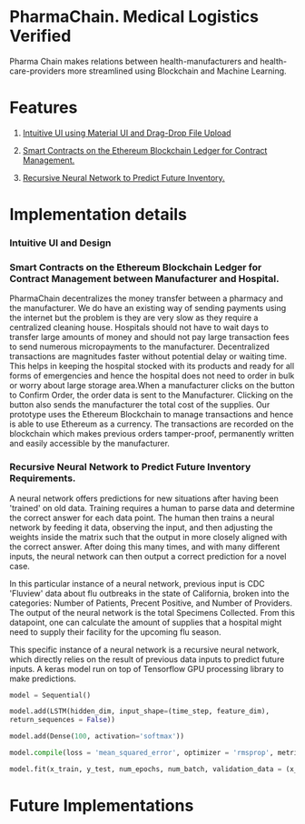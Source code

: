 # PharmaChain. Medical Logistics Verified

Pharma Chain makes relations between health-manufacturers and health-care-providers more streamlined using Blockchain and Machine Learning.

# Features

1. [Intuitive UI using Material UI and Drag-Drop File Upload](#UI)

2. [Smart Contracts on the Ethereum Blockchain Ledger for Contract Management.](#bc)

3. [Recursive Neural Network to Predict Future Inventory.](#rnn)


# Implementation details

### <a name="UI"></a>Intuitive UI and Design



### <a name="blockchain"></a>Smart Contracts on the Ethereum Blockchain Ledger for Contract Management between Manufacturer and Hospital.

PharmaChain decentralizes the money transfer between a pharmacy and the manufacturer. We do have an existing way of sending payments using the internet but the problem is they are very slow as they require a centralized cleaning house. Hospitals should not have to wait days to transfer large amounts of money and should not pay large transaction fees to send numerous micropayments to the manufacturer. Decentralized transactions are magnitudes faster without potential delay or waiting time. This helps in keeping the hospital stocked with its products and ready for all forms of emergencies and hence the hospital does not need to order in bulk or worry about large storage area.When a manufacturer clicks on the button to Confirm Order, the order data is sent to the Manufacturer. Clicking on the button also sends the manufacturer the total cost of the supplies. Our prototype uses the Ethereum Blockchain to manage transactions and hence is able to use Ethereum as a currency. The transactions are recorded on the blockchain which makes previous orders tamper-proof, permanently written and easily accessible by the manufacturer. 

### <a name="rnn"></a>Recursive Neural Network to Predict Future Inventory Requirements.

A neural network offers predictions for new situations after having been 'trained' on old data. Training requires a human to parse data and determine the correct answer for each data point. The human then trains a neural network by feeding it data, observing the input, and then adjusting the weights inside the matrix such that the output in more closely aligned with the correct answer. After doing this many times, and with many different inputs, the neural network can then output a correct prediction for a novel case.

In this particular instance of a neural network, previous input is CDC 'Fluview' data about flu outbreaks in the state of California, broken into the categories: Number of Patients, Precent Positive, and Number of Providers. The output of the neural network is the total Specimens Collected. From this datapoint, one can calculate the amount of supplies that a hospital might need to supply their facility for the upcoming flu season.

This specific instance of a neural network is a recursive neural network, which directly relies on the result of previous data inputs to predict future inputs. A keras model run on top of Tensorflow GPU processing library to make predictions.

````python
model = Sequential()

model.add(LSTM(hidden_dim, input_shape=(time_step, feature_dim),  
return_sequences = False))

model.add(Dense(100, activation='softmax'))

model.compile(loss = 'mean_squared_error', optimizer = 'rmsprop', metrics = ['accuracy'])

model.fit(x_train, y_test, num_epochs, num_batch, validation_data = (x_test, y_test))
````

# Future Implementations
